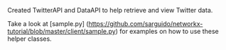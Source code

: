 Created TwitterAPI and DataAPI to help retrieve and view Twitter data.

Take a look at [sample.py] (https://github.com/sarguido/networkx-tutorial/blob/master/client/sample.py) for examples on how to use these helper classes.


